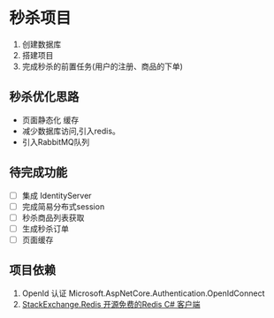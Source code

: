 ﻿  # 秒杀项目

1. 创建数据库
2. 搭建项目
3. 完成秒杀的前置任务(用户的注册、商品的下单)

## 秒杀优化思路
- 页面静态化 缓存
- 减少数据库访问,引入redis。
- 引入RabbitMQ队列

## 待完成功能

- [ ] 集成 IdentityServer
- [ ] 完成简易分布式session
- [ ] 秒杀商品列表获取
- [ ] 生成秒杀订单
- [ ] 页面缓存

## 项目依赖

1. OpenId 认证 Microsoft.AspNetCore.Authentication.OpenIdConnect
2. [StackExchange.Redis 开源免费的Redis C# 客户端](https://stackexchange.github.io/StackExchange.Redis/) 